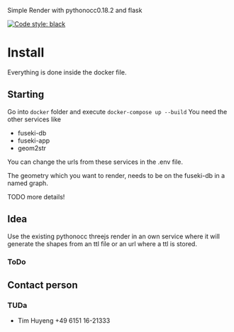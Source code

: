 Simple Render with pythonocc0.18.2 and flask

[![Code style: black](https://img.shields.io/badge/code%20style-black-000000.svg)](https://github.com/python/black)

# Install
Everything is done inside the docker file.

## Starting
Go into `docker` folder and execute `docker-compose up --build` 
You need the other services like 
* fuseki-db
* fuseki-app
* geom2str

You can change the urls from these services in the .env file.

The geometry which you want to render, needs to be on the fuseki-db in a named graph.

TODO more details!

## Idea
Use the existing pythonocc threejs render in an own service where it will generate the shapes from an ttl file or an url where a ttl is stored. 

### ToDo


## Contact person

### TUDa
- Tim Huyeng +49 6151 16-21333

